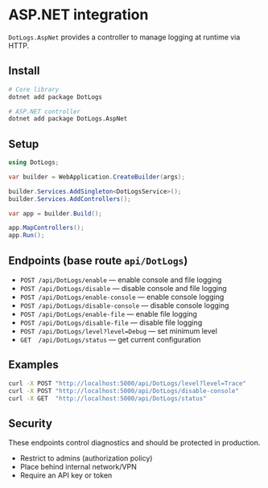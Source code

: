 # ASP.NET integration

`DotLogs.AspNet` provides a controller to manage logging at runtime via HTTP.

## Install

```sh
# Core library
dotnet add package DotLogs

# ASP.NET controller
dotnet add package DotLogs.AspNet
```

## Setup

```cs
using DotLogs;

var builder = WebApplication.CreateBuilder(args);

builder.Services.AddSingleton<DotLogsService>();
builder.Services.AddControllers();

var app = builder.Build();

app.MapControllers();
app.Run();
```

## Endpoints (base route `api/DotLogs`)

- `POST /api/DotLogs/enable` — enable console and file logging
- `POST /api/DotLogs/disable` — disable console and file logging
- `POST /api/DotLogs/enable-console` — enable console logging
- `POST /api/DotLogs/disable-console` — disable console logging
- `POST /api/DotLogs/enable-file` — enable file logging
- `POST /api/DotLogs/disable-file` — disable file logging
- `POST /api/DotLogs/level?level=Debug` — set minimum level
- `GET  /api/DotLogs/status` — get current configuration

## Examples

```sh
curl -X POST "http://localhost:5000/api/DotLogs/level?level=Trace"
curl -X POST "http://localhost:5000/api/DotLogs/disable-console"
curl -X GET  "http://localhost:5000/api/DotLogs/status"
```

## Security

These endpoints control diagnostics and should be protected in production.

- Restrict to admins (authorization policy)
- Place behind internal network/VPN
- Require an API key or token
